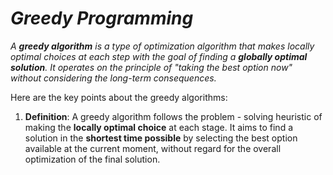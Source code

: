# _Greedy Programming_

_A **greedy algorithm** is a type of optimization algorithm that makes locally optimal choices at each step with the goal of finding a **globally optimal solution**. It operates  on the principle of "taking the best option now" without considering the long-term consequences._

Here are the key points about the greedy algorithms:
1. **Definition**: A greedy algorithm follows the problem - solving heuristic of making the **locally optimal choice** at each stage. It aims to find a solution in the **shortest time possible** by selecting the best option available at the current moment, without regard for the overall optimization of the final solution.

